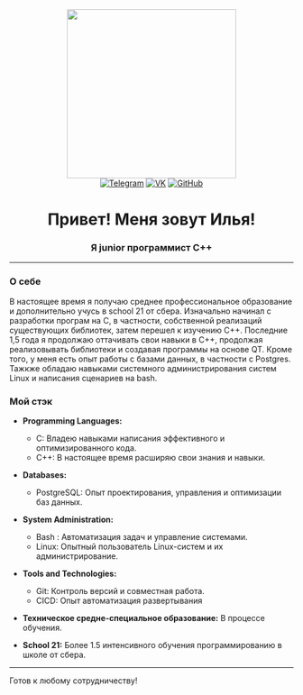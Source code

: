 <div align="center">
  <img src="https://media.giphy.com/media/v1.Y2lkPTc5MGI3NjExazVrd3owZzRxNG1wdnBodGxvNjZtN3l4N2djOGZmanYyOG52NjNhciZlcD12MV9pbnRlcm5hbF9naWZfYnlfaWQmY3Q9Zw/2IudUHdI075HL02Pkk/giphy.gif" width="300"/>
</div>
<div align="center">
  <a href="https://t.me/oldlifeblood"><img src="https://img.shields.io/badge/-Telegram-2CA5E0?style=for-the-badge&logo=telegram&logoColor=white" alt="Telegram"></a>
  <a href="https://vk.com/oldlifeblood"><img src="https://img.shields.io/badge/-VK-4C75A3?style=for-the-badge&logo=vk&logoColor=white" alt="VK"></a>
  <a href="https://github.com/oldlifeblood"><img src="https://img.shields.io/badge/-GitHub-181717?style=for-the-badge&logo=github&logoColor=white" alt="GitHub"></a>
</div>
<h1 align="center">Привет! Меня зовут Илья!</h1>
<h3 align="center">Я junior программист С++</h3>

---

### О себе

В настоящее время я получаю среднее профессиональное образование и дополнительно учусь в school 21 от сбера. Изначально начинал с разработки програм на C, в частности, собственной реализаций существующих библиотек, затем перешел к изучению С++. Последние 1,5 года я продолжаю оттачивать свои навыки в C++, продолжая реализовывать библиотеки и создавая программы на основе QT. Кроме того, у меня есть опыт работы с базами данных, в частности с Postgres. Тажкже обладаю навыками системного администрирования систем Linux и написания сценариев на bash.

### Мой стэк

- **Programming Languages:**
  - C: Владею навыками написания эффективного и оптимизированного кода.
  - C++: В настоящее время расширяю свои знания и навыки.
- **Databases:**
  - PostgreSQL: Опыт проектирования, управления и оптимизации баз данных.
- **System Administration:**
  - Bash : Автоматизация задач и управление системами.
  - Linux: Опытный пользователь Linux-систем и их администрирование.
- **Tools and Technologies:**
  - Git: Контроль версий и совместная работа.
  - СICD: Опыт автоматизация развертывания

- **Техническое средне-специальное образование:** В процессе обучения.
- **School 21:** Более 1.5 интенсивного обучения программированию в школе от сбера.

---

Готов к любому сотрудничеству!
